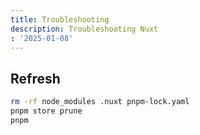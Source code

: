 ```yaml
---
title: Troubleshooting
description: Troubleshooting Nuxt
: '2025-01-08'
---
```


## Refresh

```bash
rm -rf node_modules .nuxt pnpm-lock.yaml
pnpm store prune
pnpm
```
